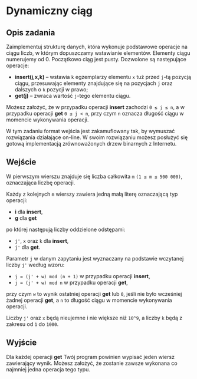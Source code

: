 # Dynamiczny ciąg

## Opis zadania

Zaimplementuj strukturę danych, która wykonuje podstawowe operacje na ciągu liczb, w którym dopuszczamy wstawianie elementów. Elementy ciągu numerujemy od 0. Początkowo ciąg jest pusty. Dozwolone są następujące operacje:

- **insert(j,x,k)** – wstawia `k` egzemplarzy elementu `x` tuż przed `j`-tą pozycją ciągu, przesuwając elementy znajdujące się na pozycjach `j` oraz dalszych o `k` pozycji w prawo;
- **get(j)** – zwraca wartość `j`-tego elementu ciągu.

Możesz założyć, że w przypadku operacji **insert** zachodzi `0 ≤ j ≤ n`, a w przypadku operacji **get** `0 ≤ j < n`, przy czym `n` oznacza długość ciągu w momencie wykonywania operacji.

W tym zadaniu format wejścia jest zakamuflowany tak, by wymuszać rozwiązania działające on-line. W swoim rozwiązaniu możesz posłużyć się gotową implementacją zrównoważonych drzew binarnych z Internetu.

## Wejście

W pierwszym wierszu znajduje się liczba całkowita `m` `(1 ≤ m ≤ 500 000)`, oznaczająca liczbę operacji.

Każdy z kolejnych `m` wierszy zawiera jedną małą literę oznaczającą typ operacji:

- **i** dla **insert**,
- **g** dla **get**

po której następują liczby oddzielone odstępami:
- `j'`, `x` oraz `k` dla **insert**,
- `j'` dla **get**.

Parametr `j` w danym zapytaniu jest wyznaczany na podstawie wczytanej liczby `j'` według wzoru:

- `j = (j' + w) mod (n + 1)` w przypadku operacji **insert**,
- `j = (j' + w) mod n` w przypadku operacji **get**,

przy czym `w` to wynik ostatniej operacji **get** lub `0`, jeśli nie było wcześniej żadnej operacji **get**, a `n` to długość ciągu w momencie wykonywania operacji.

Liczby `j'` oraz `x` będą nieujemne i nie większe niż `10^9`, a liczby `k` będą z zakresu od `1` do `1000`.

## Wyjście

Dla każdej operacji **get** Twój program powinien wypisać jeden wiersz zawierający wynik. Możesz założyć, że zostanie zawsze wykonana co najmniej jedna operacja tego typu.

